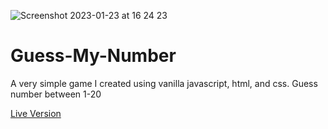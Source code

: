 ![Screenshot 2023-01-23 at 16 24 23](https://user-images.githubusercontent.com/93989404/214078368-8ad4a449-ac5a-412c-bbdd-aa96592b14d9.png)

# Guess-My-Number

A very simple game I created using vanilla javascript, html, and css. Guess number between 1-20

[Live Version](https://guess-my-number-uri.netlify.app/)
